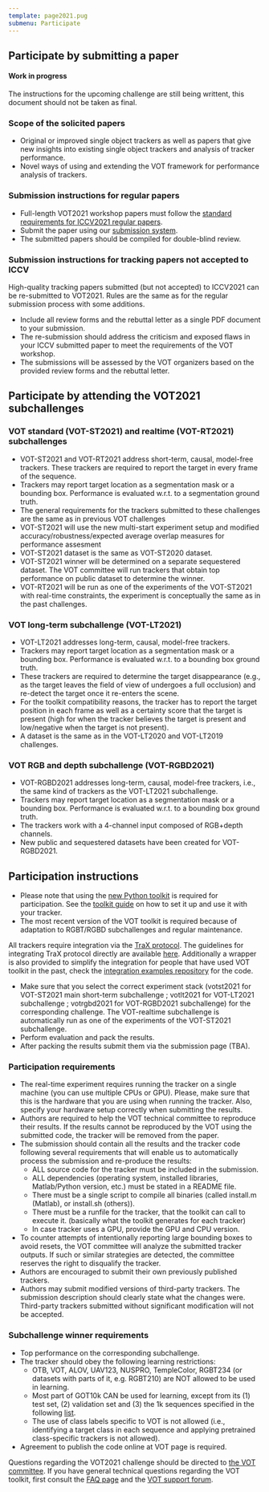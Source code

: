 ```yaml
---
template: page2021.pug
submenu: Participate
---
```


## Participate by submitting a paper

<div class="alert alert-warning" role="alert">
<div class="icon-left"><i class="glyphicon glyphicon-exclamation-sign hugeicon"></i> </div>
<h4>Work in progress</h4>

The instructions for the upcoming challenge are still being writtent, this document should not be taken as final.
</div>


### Scope of the solicited papers

 * Original or improved single object trackers as well as papers that give new insights into existing single object trackers and analysis of tracker performance.
 * Novel ways of using and extending the VOT framework for performance analysis of trackers.

### Submission instructions for regular papers

 * Full-length VOT2021 workshop papers must follow the [standard requirements for ICCV2021 regular papers](http://iccv2021.thecvf.com/node/4#submission-guidelines).
 * Submit the paper using our [submission system](https://cmt3.research.microsoft.com/VOT2021).
 * The submitted papers should be compiled for double-blind review.

### Submission instructions for tracking papers not accepted to ICCV

High-quality tracking papers submitted (but not accepted) to ICCV2021 can be re-submitted to VOT2021. Rules are the same as for the regular submission process with some additions.

 * Include all review forms and the rebuttal letter as a single PDF document to your submission.
 * The re-submission should address the criticism and exposed flaws in your ICCV submitted paper to meet the requirements of the VOT workshop.
 * The submissions will be assessed by the VOT organizers based on the provided review forms and the rebuttal letter.

## Participate by attending the VOT2021 subchallenges


### VOT standard (VOT-ST2021) and realtime (VOT-RT2021) subchallenges
 * VOT-ST2021 and VOT-RT2021 address short-term, causal, model-free trackers. These trackers are required to report the target in every frame of the sequence.
 * Trackers may report target location as a segmentation mask or a bounding box. Performance is evaluated w.r.t. to a segmentation ground truth.
 * The general requirements for the trackers submitted to these challenges are the same as in previous VOT challenges
 * VOT-ST2021 will use the new multi-start experiment setup and modified accuracy/robustness/expected average overlap measures for performance assesment
 * VOT-ST2021 dataset is the same as VOT-ST2020 dataset.
 * VOT-ST2021 winner will be determined on a separate sequestered dataset. The VOT committee will run trackers that obtain top performance on public dataset to determine the winner.
 * VOT-RT2021 will be run as one of the experiments of the VOT-ST2021 with real-time constraints, the experiment is conceptually the same as in the past challenges.

###  VOT long-term subchallenge (VOT-LT2021)

 * VOT-LT2021 addresses long-term, causal, model-free trackers.
 * Trackers may report target location as a segmentation mask or a bounding box. Performance is evaluated w.r.t. to a bounding box ground truth.
 * These trackers are required to determine the target disappearance (e.g., as the target leaves the field of view of undergoes a full occlusion) and re-detect the target once it re-enters the scene.
 * For the toolkit compatibility reasons, the tracker has to report the target position in each frame as well as a certainty score that the target is present (high for when the tracker believes the target is present and low/negative when the target is not present).
 * A dataset is the same as in the VOT-LT2020 and VOT-LT2019 challenges.

###  VOT RGB and depth subchallenge (VOT-RGBD2021)

 * VOT-RGBD2021 addresses long-term, causal, model-free trackers, i.e., the same kind of trackers as the VOT-LT2021 subchallenge.
 * Trackers may report target location as a segmentation mask or a bounding box. Performance is evaluated w.r.t. to a bounding box ground truth.
 * The trackers work with a 4-channel input composed of RGB+depth channels.
 *  New public and sequestered datasets have been created for VOT-RGBD2021.
 
## Participation instructions

 * Please note that using the [new Python toolkit](https://github.com/votchallenge/vot-toolkit-python/) is required for participation. See the [toolkit guide](/howto/tutorial_python.html) on how to set it up and use it with your tracker.
 * The most recent version of the VOT toolkit is required because of adaptation to RGBT/RGBD subchallenges and regular maintenance.

All trackers require integration via the [TraX protocol](https://github.com/votchallenge/trax). The guidelines for integrating TraX protocol directly are available [here](https://trax.readthedocs.io/en/latest/tutorials.html). 
Additionally a wrapper is also provided to simplify the integration for people that have used VOT toolkit in the past, check the [integration examples repository](https://github.com/votchallenge/integration) for the code.

 * Make sure that you select the correct experiment stack (votst2021 for VOT-ST2021 main short-term subchallenge ; votlt2021 for VOT-LT2021 subchallenge ; votrgbd2021 for VOT-RGBD2021 subchallenge) for the corresponding challenge. The VOT-realtime subchallenge is automatically run as one of the experiments of the VOT-ST2021 subchallenge.
 * Perform evaluation and pack the results.
 * After packing the results submit them via the submission page (TBA).

### Participation requirements

 * The real-time experiment requires running the tracker on a single machine (you can use multiple CPUs or GPU). Please, make sure that this is the hardware that you are using when running the tracker. Also, specify your hardware setup correctly when submitting the results.
 * Authors are required to help the VOT technical committee to reproduce their results. If the results cannot be reproduced by the VOT using the submitted code, the tracker will be removed from the paper.
 * The submission should contain all the results and the tracker code following several requirements that will enable us to automatically process the submission and re-produce the results:
   * ALL source code for the tracker must be included in the submission.
   * ALL dependencies (operating system, installed libraries, Matlab/Python version, etc.) must be stated in a README file.
   * There must be a single script to compile all binaries (called install.m (Matlab), or install.sh (others)).
   * There must be a runfile for the tracker, that the toolkit can call to execute it. (basically what the toolkit generates for each tracker)
   * In case tracker uses a GPU, provide the GPU and CPU version.
 * To counter attempts of intentionally reporting large bounding boxes to avoid resets, the VOT committee will analyze the submitted tracker outputs. If such or similar strategies are detected, the committee reserves the right to disqualify the tracker.
 * Authors are encouraged to submit their own previously published trackers.
 * Authors may submit modified versions of third-party trackers. The submission description should clearly state what the changes were. Third-party trackers submitted without significant modification will not be accepted.

### Subchallenge winner requirements

 * Top performance on the corresponding subchallenge.
 * The tracker should obey the following learning restrictions:
	* OTB, VOT, ALOV, UAV123, NUSPRO, TempleColor, RGBT234 (or datasets with parts of it, e.g. RGBT210) are NOT allowed to be used in learning.
	* Most part of GOT10k CAN be used for learning, except from its (1) test set, (2) validation set and (3) the 1k sequences specified in the following [list](res/list0_prohibited_1000.txt).
	* The use of class labels specific to VOT is not allowed (i.e., identifying a target class in each sequence and applying pretrained class-specific trackers is not allowed).
 * Agreement to publish the code online at VOT page is required.


Questions regarding the VOT2021 challenge should be directed to <a href="mailto:gustavojavier.fernandez@ait.ac.at;matej.kristan@fri.uni-lj.si?subject=VOT2021 question">the VOT committee</a>. 
If you have general technical questions regarding the VOT toolkit, first consult the [FAQ page](/howto/faq.html) and the [VOT support forum](https://groups.google.com/forum/?hl=en#!forum/votchallenge-help).

